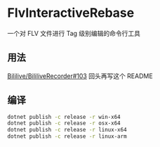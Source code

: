 # FlvInteractiveRebase

一个对 FLV 文件进行 Tag 级别编辑的命令行工具

## 用法

[Bililive/BililiveRecorder#103](https://github.com/Bililive/BililiveRecorder/issues/103) 回头再写这个 README

## 编译

```bash
dotnet publish -c release -r win-x64
dotnet publish -c release -r osx-x64
dotnet publish -c release -r linux-x64
dotnet publish -c release -r linux-arm
```
